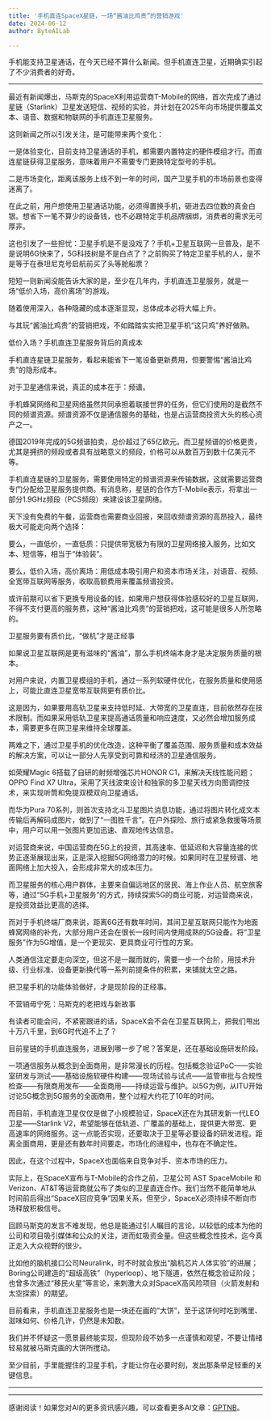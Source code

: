 ```yaml
---
title: '手机直连SpaceX星链，一场“酱油比鸡贵”的营销游戏'
date: 2024-06-12
author: ByteAILab

---
```


手机能支持卫星通话，在今天已经不算什么新闻。但手机直连卫星，近期确实引起了不少消费者的好奇。

---


最近有新闻爆出，马斯克的SpaceX利用运营商T-Mobile的网络，首次完成了通过星链（Starlink）卫星发送短信、视频的实验，并计划在2025年向市场提供覆盖文本、语音、数据和物联网的手机直连卫星服务。

这则新闻之所以引发关注，是可能带来两个变化：

一是体验变化，目前支持卫星通话的手机，都需要内置特定的硬件模组才行。而直连星链获得卫星服务，意味着用户不需要专门更换特定型号的手机。

二是市场变化，距离该服务上线不到一年的时间，国产卫星手机的市场前景也变得迷离了。

在此之前，用户想使用卫星通话功能，必须得置换手机，砸进去四位数的真金白银。想省下一笔不算少的设备钱，也不必跟特定手机品牌捆绑，消费者的需求无可厚非。

这也引发了一些担忧：卫星手机是不是没戏了？手机+卫星互联网一旦普及，是不是说明6G快来了，5G科技树是不是白点了？之前购买了特定卫星手机的人，是不是等于在泰坦尼克号启航前买了头等舱船票？

短短一则新闻没能告诉大家的是，至少在几年内，手机直连卫星服务，就是一场“低价入场，高价离场”的游戏。

随着使用深入，各种隐藏的成本逐渐显现，总体成本必将大幅上升。

与其玩“酱油比鸡贵”的营销把戏，不如踏踏实实把卫星手机“这只鸡”养好做熟。

低价入场？手机直连卫星服务背后的真成本

手机直连星链卫星服务，看起来能省下一笔设备更新费用，但要警惕“酱油比鸡贵”的隐形成本。

对于卫星通信来说，真正的成本在于：频谱。

手机蜂窝网络和卫星网络虽然共同承担着联接世界的任务，但它们使用的是截然不同的频谱资源。频谱资源不仅是通信服务的基础，也是占运营商投资大头的核心资产之一。

德国2019年完成的5G频谱拍卖，总价超过了65亿欧元。而卫星频谱的价格更贵，尤其是拥挤的频段或者具有战略意义的频段，价格可以从数百万到数十亿美元不等。

手机直连星链的卫星服务，需要使用特定的频谱资源来传输数据，这就需要运营商专门分配给卫星服务提供商。有消息称，星链的合作方T-Mobile表示，将拿出一部分1.9GHz频段（PCS频段）来建设该卫星网络。

天下没有免费的午餐，运营商也需要商业回报，来回收频谱资源的高昂投入，最终极大可能走向两个选择：

要么，一直低价，一直低质：只提供带宽极为有限的卫星网络接入服务，比如文本、短信等，相当于“体验装”。

要么，低价入场，高价离场：用低成本吸引用户和资本市场关注，对语音、视频、全宽带互联网等服务，收取高额费用来覆盖频谱投资。

或许前期可以省下更换专用设备的钱，如果用户想获得体验感较好的卫星互联网，不得不支付更高的服务费，这种“酱油比鸡贵”的营销把戏，这可能是很多人所忽略的。

卫星服务要有质价比，“做机”才是正经事

如果说卫星互联网是更有滋味的“酱油”，那么手机终端本身才是决定服务质量的根本。

对用户来说，内置卫星模组的手机，通过一系列软硬件优化，在服务质量和使用感上，可能比直连卫星宽带互联网更有质价比。

这是因为，如果要用高轨卫星来支持低时延、大带宽的卫星直连，目前依然存在技术限制。而如果采用低轨卫星来提高通话质量和响应速度，又必然会增加服务成本，需要更多在网卫星来维持全球覆盖。

两难之下，通过卫星手机的优化改造，这种平衡了覆盖范围、服务质量和成本效益的解决方案，可以让一部分人先享受到可靠和经济的卫星通信服务。

如荣耀Magic 6搭载了自研的射频增强芯片HONOR C1，来解决天线性能问题；OPPO Find X7 Ultra，采用了天线波束设计和独家的多卫星天线方向图调控技术，来实现听筒和免提双模双向卫星通话。

而华为Pura 70系列，则首次支持北斗卫星图片消息功能，通过将图片转化成文本传输后再解码成图片，做到了“一图胜千言”。在户外探险、旅行或紧急救援等场景中，用户可以用一张图片更加迅速、直观地传达信息。

对运营商来说，中国运营商在5G上的投资，其高速率、低延迟和大容量连接的优势正逐渐展现出来，正是深入挖掘5G网络潜力的时候。如果同时在卫星频谱、地面网络上加大投入，会形成非常大的成本压力。

而卫星服务的核心用户群体，主要来自偏远地区的居民、海上作业人员、航空旅客等，通过“5G手机+卫星服务”的方式，持续探索5G的商业可能，对运营商来说，是投资效益比更高的选择。

而对于手机终端厂商来说，距离6G还有数年时间，其间卫星互联网只能作为地面蜂窝网络的补充，大部分用户还会在很长一段时间内使用成熟的5G设备。将“卫星服务”作为5G增值，是一个更现实、更具商业可行性的方案。

人类通信注定要走向深空，但这不是一蹴而就的，需要一步一个台阶，用技术升级、行业标准、设备更新换代等一系列前提条件的积累，来铺就太空之路。

把卫星手机的功能体验做好，才是现阶段的正经事。

不营销毋宁死：马斯克的老把戏与新故事

有读者可能会问，不紧密跟进的话，SpaceX会不会在卫星互联网上，把我们甩出十万八千里，到6G时代追不上了？

目前星链的手机直连服务，进展到哪一步了呢？答案是，还在基础设施研发阶段。

一项通信服务从概念到全面商用，是非常漫长的历程。包括概念验证PoC——实验室研发与测试——基础设施软硬件构建——现场试验与试点——监管审批与合规性检查——有限商用发布——全面商用——持续运营与维护。以5G为例，从ITU开始讨论5G概念到5G服务的全面商用，整个过程大约花了10年的时间。

而目前，手机直连卫星仅仅是做了小规模验证，SpaceX还在为其研发新一代LEO卫星——Starlink V2，希望能够在低轨道、广覆盖的基础上，提供更大带宽、更高速率的网络服务。这一点能否实现，还要取决于卫星等必要设备的研发进程。距离全面商用，更是还有数年时间要走。市场化的进程中，也存在不确定性。

因此，在这个过程中，SpaceX也面临来自竞争对手、资本市场的压力。

实际上，在SpaceX宣布与T-Mobile的合作之前，卫星公司 AST SpaceMobile 和 Verizon、AT&T等运营商就公布了类似的卫星直连合作。我们当然不能简单地从时间前后得出“SpaceX回应竞争”因果关系，但至少，SpaceX必须持续不断向市场释放积极信号。

回顾马斯克的发言不难发现，他总是能通过引人瞩目的言论，以较低的成本为他的公司和项目吸引媒体和公众的关注，进而虹吸资金量。但这些概念性技术，迄今真正走入大众视野的很少。

比如他的脑机接口公司Neuralink，时不时就会放出“脑机芯片人体实验”的进展；Boring公司建造的“超级高铁”（hyperloop）、地下隧道，依然在概念验证阶段；也曾多次通过“移民火星”等言论，来刺激大众对SpaceX高风险项目（火箭发射和太空探索）的期望。

目前看来，手机直连卫星服务也是一块还在画的“大饼”，至于这饼何时吃到嘴里、滋味如何、价格几许，仍然是未知数。

我们并不怀疑这一愿景最终能实现，但现阶段不妨多一点谨慎和观望，不要让情绪轻易就被马斯克画的大饼所搅动。

至少目前，手里能握住的卫星手机，才能让你在必要时刻，发出那条举足轻重的关键信息。

---
---
感谢阅读！如果您对AI的更多资讯感兴趣，可以查看更多AI文章：[GPTNB](https://gptnb.com)。